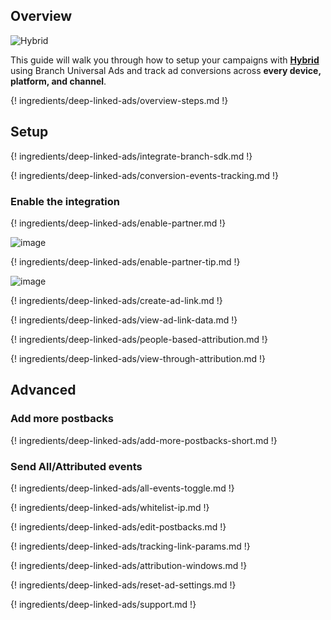 ## Overview

![Hybrid](https://cdn.branch.io/branch-assets/ad-partner-manager/388787843096400122/logo-1527869464817.png)

This guide will walk you through how to setup your campaigns with **[Hybrid](https://hybrid.ai/)** using Branch Universal Ads and track ad conversions across **every device, platform, and channel**. 

{! ingredients/deep-linked-ads/overview-steps.md !}

## Setup

{! ingredients/deep-linked-ads/integrate-branch-sdk.md !}

{! ingredients/deep-linked-ads/conversion-events-tracking.md !}
 
### Enable the integration

{! ingredients/deep-linked-ads/enable-partner.md !}

![image](/img/pages/deep-linked-ads/hybrid/hybrid-enable.png)

{! ingredients/deep-linked-ads/enable-partner-tip.md !}

![image](/img/pages/deep-linked-ads/hybrid/hybrid-postbacks.png)

{! ingredients/deep-linked-ads/create-ad-link.md !}

{! ingredients/deep-linked-ads/view-ad-link-data.md !}

{! ingredients/deep-linked-ads/people-based-attribution.md !}

{! ingredients/deep-linked-ads/view-through-attribution.md !}

## Advanced

### Add more postbacks

{! ingredients/deep-linked-ads/add-more-postbacks-short.md !}

### Send All/Attributed events

{! ingredients/deep-linked-ads/all-events-toggle.md !}

{! ingredients/deep-linked-ads/whitelist-ip.md !}

{! ingredients/deep-linked-ads/edit-postbacks.md !}

{! ingredients/deep-linked-ads/tracking-link-params.md !}

{! ingredients/deep-linked-ads/attribution-windows.md !}

{! ingredients/deep-linked-ads/reset-ad-settings.md !}

{! ingredients/deep-linked-ads/support.md !}
